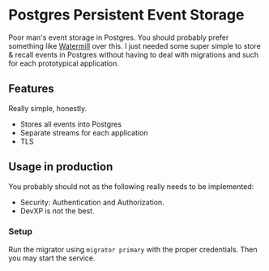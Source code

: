 # Postgres Persistent Event Storage
Poor man's event storage in Postgres.  You should probably prefer something like [Watermill](https://watermill.io/) over
this.  I just needed some super simple to store & recall events in Postgres without having to deal with migrations and
such for each prototypical application.

## Features
Really simple, honestly.
* Stores all events into Postgres
* Separate streams for each application
* TLS

## Usage in production
You probably should not as the following really needs to be implemented:
* Security: Authentication and Authorization. 
* DevXP is not the best.

### Setup
Run the migrator using `migrator primary` with the proper credentials.  Then you may start the service.
